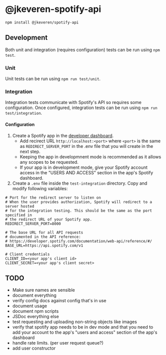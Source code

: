 # @jkeveren-spotify-api
`npm install @jkeveren/spotify-api`

## Development
Both unit and integration (requires configuration) tests can be run using `npm test`.
### Unit
Unit tests can be run using `npm run test/unit`.
### Integration
Integration tests communicate with Spotify's API so requires some configuration.
Once configured, integration tests can be run using `npm run test/integration`.
#### Configuration
1. Create a Spotify app in the [developer dashboard](https://developer.spotify.com/dashboard/).
	- Add recirect URL `http://localhost:<port>` where `<port>` is the same as `REDIRECT_SERVER_PORT` in the .env file that you will create in the next step.
	- Keeping the app in developmnent mode is recommended as it allows any scopes to be requested.
	- If your app is in development mode, give your Spotify account access in the "USERS AND ACCESS" section in the app's Spotify dashboard.
1. Create a `.env` file inside the `test-integration` directory. Copy and modify following variables:
```
# Port for the redirect server to listen on
# When the user provides authorization, Spotify will redirect to a server hosted
# for the integration testing. This should be the same as the port specified in
# the redirect URL of your Spotify app.
REDIRECT_SERVER_PORT=8000

# The base URL for all API requests
# documented in the API reference:
# https://developer.spotify.com/documentation/web-api/reference/#/
BASE_URL=https://api.spotify.com/v1

# Client credentials
CLIENT_ID=<your app's client id>
CLIENT_SECRET=<your app's client secret>
```

## TODO
- Make sure names are sensible
- document everything
- verify config docs against config that's in use
- document usage
- document npm scripts
- JSDoc everything else
- test requesting and uploading non-string objects like images
- verify that spotify app needs to be in dev mode and that you need to add your account to the app's "users and access" section of the app's dashboard
- handle rate limits. (per user request queue?)
- add user constructor
